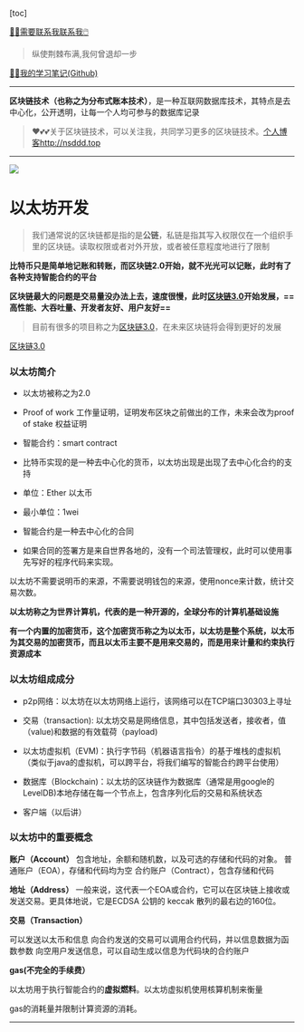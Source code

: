 [toc]



[😶‍🌫️需要联系我联系我🖱️](xxw@nsddd.top)

>   纵使荆棘布满,我何曾退却一步

[😶‍🌫️我的学习笔记(Github)](https://github.com/3293172751/golang-rearn)

---

**区块链技术（也称之为分布式账本技术）**，是一种互联网数据库技术，其特点是去中心化，公开透明，让每一个人均可参与的数据库记录

>   ❤️💕💕关于区块链技术，可以关注我，共同学习更多的区块链技术。[个人博客http://nsddd.top](http://nsddd.top)

---

<a href = "https://etherscan.io/ "><img src = "https://s2.loli.net/2022/03/20/gTiDdUAxtHGJ4f8.png"></a>

# 以太坊开发

> 我们通常说的区块链都是指的是**公链**，私链是指其写入权限仅在一个组织手里的区块链。读取权限或者对外开放，或者被任意程度地进行了限制

**比特币只是简单地记账和转账，而区块链2.0开始，就不光光可以记账，此时有了各种支持智能合约的平台**

**区块链最大的问题是交易量没办法上去，速度很慢，此时[区块链3.0](web3.0)开始发展，==高性能、大吞吐量、开发者友好、用户友好==**

> 目前有很多的项目称之为[区块链3.0](web3.0)，在未来区块链将会得到更好的发展

[区块链3.0](web3.0)

### 以太坊简介

+ 以太坊被称之为2.0

+ Proof of work 工作量证明，证明发布区块之前做出的工作，未来会改为proof of stake 权益证明

+ 智能合约：smart contract

+ 比特币实现的是一种去中心化的货币，以太坊出现是出现了去中心化合约的支持

+ 单位：Ether 以太币
+ 最小单位：1wei 
+ 智能合约是一种去中心化的合同
+ 如果合同的签署方是来自世界各地的，没有一个司法管理权，此时可以使用事先写好的程序代码来实现。

以太坊不需要说明币的来源，不需要说明钱包的来源，使用nonce来计数，统计交易次数。

**以太坊称之为世界计算机，代表的是一种开源的，全球分布的计算机基础设施**

**有一个内置的加密货币，这个加密货币称之为以太币，以太坊是整个系统，以太币为其交易的加密货币，而且以太币主要不是用来交易的，而是用来计量和约束执行资源成本**



### 以太坊组成成分

+ p2p网络：以太坊在以太坊网络上运行，该网络可以在TCP端口30303上寻址

+ 交易（transaction): 以太坊交易是网络信息，其中包括发送者，接收者，值（value)和数据的有效载荷（payload)

+ 以太坊虚拟机（EVM)：执行字节码（机器语言指令）的基于堆栈的虚拟机（类似于java的虚拟机，可以跨平台，将我们编写的智能合约跨平台使用）

+ 数据库（Blockchain)：以太坊的区块链作为数据库（通常是用google的LevelDB)本地存储在每一个节点上，包含序列化后的交易和系统状态

+ 客户端（以后讲）

  

### 以太坊中的重要概念

**账户（Account）**
包含地址，余额和随机数，以及可选的存储和代码的对象。
普通账户（EOA），存储和代码均为空
合约账户（Contract），包含存储和代码

**地址（Address）**
一般来说，这代表一个EOA或合约，它可以在区块链上接收或发送交易。更具体地说，它是ECDSA 公钥的 keccak 散列的最右边的160位。

**交易（Transaction）**

可以发送以太币和信息
向合约发送的交易可以调用合约代码，并以信息数据为函数参数
向空用户发送信息，可以自动生成以信息为代码块的合约账户

**gas(不完全的手续费）**

以太坊用于执行智能合约的**虚拟燃料**。以太坊虚拟机使用核算机制来衡量

gas的消耗量并限制计算资源的消耗。

---

